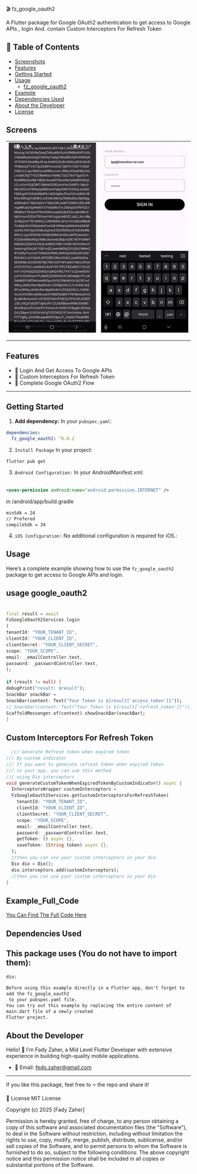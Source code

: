 🎬 fz_google_oauth2

A Flutter package for Google OAuth2 authentication to get access to Google APIs , login And.
contain Custom Interceptors For Refresh Token

## 📖 Table of Contents

- [Screenshots](#Screenshots)
- [Features](#Features)
- [Getting Started](#getting-started)
- [Usage](#usage)
    - [fz_google_oauth2](#google_oauth2)
- [Example](#example)
- [Dependencies Used](#dependencies-used)
- [About the Developer](#about-the-developer)
- [License](#license)

 
## Screens

| ![Screen 1](https://raw.githubusercontent.com/fadyZaherEng/fz_google_oauth2/master/assets/1.jpg) | ![Screen 2](https://raw.githubusercontent.com/fadyZaherEng/fz_google_oauth2/master/assets/2.jpg) |  
|:------------------------------------------------------------------------------------------------:|:------------------------------------------------------------------------------------------------:| 

 
--- 

## Features

- 🚀 Login And Get Access To Google APIs
- 🚀 Custom Interceptors For Refresh Token
- 🚀 Complete Google OAuth2 Flow

---

## Getting Started

1. **Add dependency:**
   In your `pubspec.yaml`:

```yaml
dependencies:
  fz_google_oauth2: ^0.0.2
```

2. `Install Package` In your project:

```
flutter pub get
```

3. `Android Configuration:` In your AndroidManifest.xml:

```xml

<uses-permission android:name="android.permission.INTERNET" /> 
```

in /android/app/build.gradle

```
minSdk = 24
// Prefered 
compileSdk = 34
```

4. `iOS Configuration:` No additional configuration is required for iOS.:

## Usage

Here’s a complete example showing how to use
the `fz_google_oauth2` package to get access to Google APIs and login.

## usage google_oauth2

```dart

final result = await
FzGoogleOauth2Services.login
(
tenantId: "YOUR_TENANT_ID",
clientId: "YOUR_CLIENT_ID",
clientSecret: "YOUR_CLIENT_SECRET",
scope: "YOUR_SCOPE",
email: _emailController.text,
password: _passwordController.text,
);

if (result != null) {
debugPrint("result: $result");
SnackBar snackBar =
SnackBar(content: Text("Your Token is ${result['access_token']}"));
// SnackBar(content: Text("Your Token is ${result['refresh_token']}"));
ScaffoldMessenger.of(context).showSnackBar(snackBar);
}
```

## Custom Interceptors For Refresh Token

```dart
  /// Generate Refresh token when expired token
/// By custom indicator
/// If you want to generate refresh token when expired token
/// in your app, you can use this method
/// using Dio interceptors
void generateCustomTokenWhenExpiredTokenByCustomIndicator() async {
  InterceptorsWrapper customInterceptors =
  FzGoogleOauth2Services.getCustomInterceptorsForRefreshToken(
    tenantId: "YOUR_TENANT_ID",
    clientId: "YOUR_CLIENT_ID",
    clientSecret: "YOUR_CLIENT_SECRET",
    scope: "YOUR_SCOPE",
    email: _emailController.text,
    password: _passwordController.text,
    getToken: () async {},
    saveToken: (String token) async {},
  );
  //then you can use your custom interceptors in your dio
  Dio dio = Dio();
  dio.interceptors.add(customInterceptors);
  //then you can use your custom interceptors in your dio
}
```

## Example_Full_Code

[You Can Find The Full Code Here](https://github.com/fadyZaherEng/fz_google_oauth2)

## Dependencies Used

## This package uses (You do not have to import them):

    dio:

```
Before using this example directly in a Flutter app, don't forget to add the fz_google_oauth2 
 to your pubspec.yaml file.
You can try out this example by replacing the entire content of main.dart file of a newly created
Flutter project.
```

## About the Developer

Hello! 👋 I'm Fady Zaher, a Mid Level Flutter Developer with extensive experience in building
high-quality mobile applications.

- 📧 Email: fedo.zaher@gmail.com

---
If you like this package, feel free to ⭐️ the repo and share it!

📝 License
MIT License

Copyright (c) 2025 [Fady Zaher]

Permission is hereby granted, free of charge, to any person obtaining a copy
of this software and associated documentation files (the "Software"), to deal
in the Software without restriction, including without limitation the rights
to use, copy, modify, merge, publish, distribute, sublicense, and/or sell
copies of the Software, and to permit persons to whom the Software is
furnished to do so, subject to the following conditions:
The above copyright notice and this permission notice shall be included in all
copies or substantial portions of the Software.

